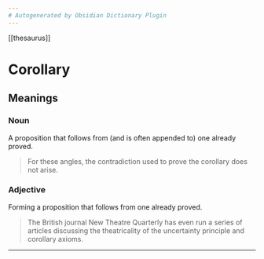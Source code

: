 ```yaml
---
# Autogenerated by Obsidian Dictionary Plugin
---
```

[[thesaurus]]

# Corollary

## Meanings

### Noun

A proposition that follows from (and is often appended to) one already proved.

> For these angles, the contradiction used to prove the corollary does not arise.

### Adjective

Forming a proposition that follows from one already proved.

> The British journal New Theatre Quarterly has even run a series of articles discussing the theatricality of the uncertainty principle and corollary axioms.



----